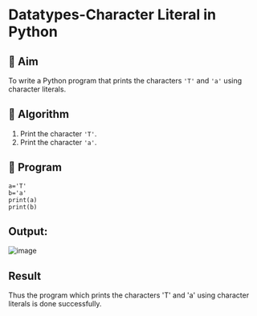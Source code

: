 # Datatypes-Character Literal in Python

## 🎯 Aim
To write a Python program that prints the characters `'T'` and `'a'` using character literals.

## 🧠 Algorithm
1. Print the character `'T'`.
2. Print the character `'a'`.

## 🧾 Program
```
a='T'
b='a'
print(a)
print(b)
```

## Output:
![image](https://github.com/user-attachments/assets/60acc63e-2b6d-459b-850b-eea3601869db)


## Result
Thus the program which prints the characters 'T' and 'a' using character literals is done successfully.
